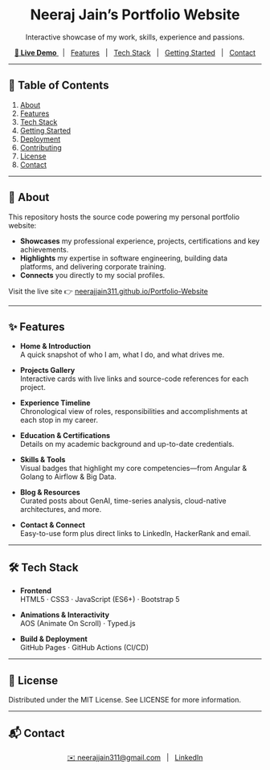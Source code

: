 <h1 align="center">Neeraj Jain’s Portfolio Website</h1>
<p align="center">Interactive showcase of my work, skills, experience and passions.</p>

<p align="center">
  <a href="https://neerajjain311.github.io/Portfolio-Website/">
    <strong>🚀 Live Demo</strong>
  </a>
  &nbsp;&nbsp;|&nbsp;&nbsp;
  <a href="#-features">Features</a>
  &nbsp;&nbsp;|&nbsp;&nbsp;
  <a href="#-tech-stack">Tech Stack</a>
  &nbsp;&nbsp;|&nbsp;&nbsp;
  <a href="#-getting-started">Getting Started</a>
  &nbsp;&nbsp;|&nbsp;&nbsp;
  <a href="#-contact">Contact</a>
</p>

---

## 📖 Table of Contents

1. [About](#about)  
2. [Features](#features)  
3. [Tech Stack](#tech-stack)  
4. [Getting Started](#getting-started)  
5. [Deployment](#deployment)  
6. [Contributing](#contributing)  
7. [License](#license)  
8. [Contact](#contact)  

---

## 📝 About

This repository hosts the source code powering my personal portfolio website:

- **Showcases** my professional experience, projects, certifications and key achievements.  
- **Highlights** my expertise in software engineering, building data platforms, and delivering corporate training.  
- **Connects** you directly to my social profiles.  

Visit the live site 👉 [neerajjain311.github.io/Portfolio-Website](https://neerajjain311.github.io/Portfolio-Website/)

---

## ✨ Features

- **Home & Introduction**  
  A quick snapshot of who I am, what I do, and what drives me.

- **Projects Gallery**  
  Interactive cards with live links and source-code references for each project.

- **Experience Timeline**  
  Chronological view of roles, responsibilities and accomplishments at each stop in my career.

- **Education & Certifications**  
  Details on my academic background and up-to-date credentials.
  
- **Skills & Tools**  
  Visual badges that highlight my core competencies—from Angular & Golang to Airflow & Big Data.

- **Blog & Resources**  
  Curated posts about GenAI, time-series analysis, cloud-native architectures, and more.

- **Contact & Connect**  
  Easy-to-use form plus direct links to LinkedIn, HackerRank and email.

---

## 🛠️ Tech Stack

- **Frontend**  
  HTML5 · CSS3 · JavaScript (ES6+) · Bootstrap 5  

- **Animations & Interactivity**  
  AOS (Animate On Scroll) · Typed.js  

- **Build & Deployment**  
  GitHub Pages · GitHub Actions (CI/CD)  

---

## 📄 License
Distributed under the MIT License. See LICENSE for more information.

---
## 📬 Contact
<p align="center"> <a href="mailto:neerajjain311@gmail.com">✉️ neerajjain311@gmail.com</a> &nbsp;&nbsp;|&nbsp;&nbsp; <a href="https://www.linkedin.com/in/neeraj-jain-83b005159/" target="_blank">LinkedIn</a> </p>
